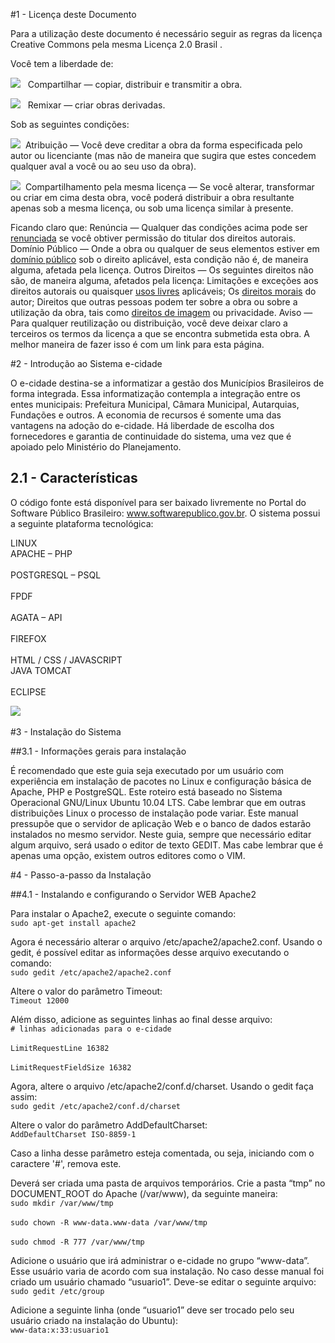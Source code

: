 #1 - Licença deste Documento

Para a utilização deste documento é necessário seguir as regras da licença Creative Commons pela mesma Licença 2.0 Brasil [](http://creativecommons.org/licenses/by-nc-sa/2.0/br/deed.pt_BR). 

Você tem a liberdade de:

![](https://raw.github.com/marcuslobo/manualecidades/master/imagens/1b.png) &nbsp; Compartilhar — copiar, distribuir e transmitir a obra.

![](https://raw.github.com/marcuslobo/manualecidades/master/imagens/2.png) &nbsp; Remixar — criar obras derivadas.

Sob as seguintes condições:

![](https://raw.github.com/marcuslobo/manualecidades/master/imagens/3.png) &nbsp;Atribuição — Você deve creditar a obra da forma especificada pelo autor ou licenciante (mas não de maneira que sugira que estes concedem qualquer aval a você ou ao seu uso da obra). 

![](https://raw.github.com/marcuslobo/manualecidades/master/imagens/4.png) &nbsp;Compartilhamento pela mesma licença — Se você alterar, transformar ou criar em cima desta obra, você poderá distribuir a obra resultante apenas sob a mesma licença, ou sob uma licença similar à presente. 

Ficando claro que:
Renúncia — Qualquer das condições acima pode ser [renunciada](http://creativecommons.org/licenses/by-nc-sa/2.5/br/deed.pt_BR#) se você obtiver permissão do titular dos direitos autorais. 
Domínio Público — Onde a obra ou qualquer de seus elementos estiver em [domínio público](http://wiki.creativecommons.org/Public_domain) sob o direito aplicável, esta condição não é, de maneira alguma, afetada pela licença. 
Outros Direitos — Os seguintes direitos não são, de maneira alguma, afetados pela licença: 
Limitações e exceções aos direitos autorais ou quaisquer [usos livres](http://wiki.creativecommons.org/Frequently_Asked_Questions#Do_Creative_Commons_licenses_affect_fair_use.2C_fair_dealing_or_other_exceptions_to_copyright.3F) aplicáveis; 
Os [direitos morais](http://wiki.creativecommons.org/Frequently_Asked_Questions#I_don.E2.80.99t_like_the_way_a_person_has_used_my_work_in_a_derivative_work_or_included_it_in_a_collective_work.3B_what_can_I_do.3F) do autor; 
Direitos que outras pessoas podem ter sobre a obra ou sobre a utilização da obra, tais como [direitos de imagem](http://wiki.creativecommons.org/Frequently_Asked_Questions#When_are_publicity_rights_relevant.3F) ou privacidade. 
Aviso — Para qualquer reutilização ou distribuição, você deve deixar claro a terceiros os termos da licença a que se encontra submetida esta obra. A melhor maneira de fazer isso é com um link para esta página. 


#2 - Introdução ao Sistema e-cidade

O e-cidade destina-se a informatizar a gestão dos Municípios Brasileiros de forma integrada. Essa informatização contempla a integração entre os entes municipais: Prefeitura Municipal, Câmara Municipal, Autarquias, Fundações e outros.
A economia de recursos é somente uma das vantagens na adoção do e-cidade. Há liberdade de escolha dos fornecedores e garantia de continuidade do sistema, uma vez que é apoiado pelo Ministério do Planejamento. 
## 2.1 - Características 
O código fonte está disponível para ser baixado livremente no Portal do Software Público Brasileiro: www.softwarepublico.gov.br. 
O sistema possui a seguinte plataforma tecnológica:

LINUX
<br>APACHE – PHP</br>
<br>POSTGRESQL – PSQL</br>
<br>FPDF</br>
<br>AGATA – API</br>
<br>FIREFOX</br>
<br>HTML / CSS / JAVASCRIPT</br>
JAVA TOMCAT</br>
<br>ECLIPSE<br>

![](https://raw.github.com/marcuslobo/manualecidades/master/imagens/5.png) &nbsp;


#3 - Instalação do Sistema

##3.1 - Informações gerais para instalação

É recomendado que este guia seja executado por um usuário com experiência em instalação de pacotes no Linux e configuração básica de Apache, PHP e PostgreSQL. 
Este roteiro está baseado no Sistema Operacional GNU/Linux Ubuntu 10.04 LTS. Cabe lembrar que em outras distribuições Linux o processo de instalação pode variar.
Este manual pressupõe que o servidor de aplicação Web e o banco de dados estarão instalados no mesmo servidor. 
Neste guia, sempre que necessário editar algum arquivo, será usado o editor de texto GEDIT. Mas cabe lembrar que é apenas uma opção, existem outros editores como o VIM.
  
#4 - Passo-a-passo da Instalação

##4.1 - Instalando e configurando o Servidor WEB Apache2

Para instalar o Apache2, execute o seguinte comando:
<br>`sudo apt-get install apache2`</br>

Agora é necessário alterar o arquivo /etc/apache2/apache2.conf. Usando o gedit, é possível editar as informações desse arquivo executando o comando:
<br>`sudo gedit /etc/apache2/apache2.conf`</br>

Altere o valor do parâmetro Timeout:
<br>`Timeout 12000`</br>

Além disso, adicione as seguintes linhas ao final desse arquivo:
<br>`# linhas adicionadas para o e-cidade`</br>
<br>`LimitRequestLine 16382`</br>
<br>`LimitRequestFieldSize 16382`</br>

Agora, altere o arquivo /etc/apache2/conf.d/charset. Usando o gedit faça assim:
<br>`sudo gedit /etc/apache2/conf.d/charset`</br>

Altere o valor do parâmetro AddDefaultCharset:
<br>`AddDefaultCharset ISO-8859-1`</br>

Caso a linha desse parâmetro esteja comentada, ou seja, iniciando com o caractere '#', remova este.

Deverá ser criada uma pasta de arquivos temporários. Crie a pasta “tmp” no DOCUMENT_ROOT do Apache (/var/www), da seguinte maneira:
<br>`sudo mkdir /var/www/tmp`</br>
<br>`sudo chown -R www-data.www-data /var/www/tmp`</br>
<br>`sudo chmod -R 777 /var/www/tmp`</br>

Adicione o usuário que irá administrar o e-cidade no grupo “www-data”. Esse usuário varia de acordo com sua instalação. No caso desse manual foi criado um usuário chamado “usuario1”. Deve-se editar o seguinte arquivo:
<br>`sudo gedit /etc/group`</br>

Adicione a seguinte linha (onde “usuario1” deve ser trocado pelo seu usuário criado na instalação do Ubuntu):
<br>`www-data:x:33:usuario1`</br>
